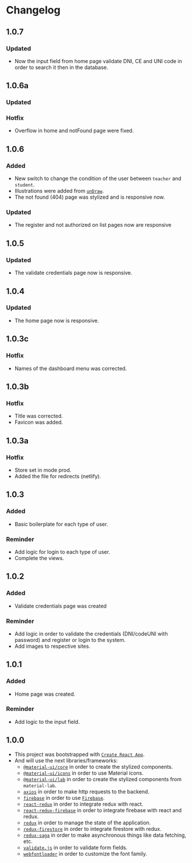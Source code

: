 # Changelog

## 1.0.7

### Updated

- Now the input field from home page validate DNI, CE and UNI code in order to search it then in the database.

## 1.0.6a

### Updated

### Hotfix

- Overflow in home and notFound page were fixed.

## 1.0.6

### Added

- New switch to change the condition of the user between `teacher` and `student`.
- Illustrations were added from [`unDraw`](https://undraw.co/illustrations).
- The not found (404) page was stylized and is responsive now.

### Updated

- The register and not authorized on list pages now are responsive

## 1.0.5

### Updated

- The validate credentials page now is responsive.

## 1.0.4

### Updated

- The home page now is responsive.

## 1.0.3c

### Hotfix

- Names of the dashboard menu was corrected.

## 1.0.3b

### Hotfix

- Title was corrected.
- Favicon was added.

## 1.0.3a

### Hotfix

- Store set in mode prod.
- Added the file for redirects (netlify).

## 1.0.3

### Added

- Basic boilerplate for each type of user.

### Reminder

- Add logic for login to each type of user.
- Complete the views.

## 1.0.2

### Added

- Validate credentials page was created

### Reminder

- Add logic in order to validate the credentials (DNI/codeUNI with password) and register or login to the system.
- Add images to respective sites.

## 1.0.1

### Added

- Home page was created.

### Reminder

- Add logic to the input field.

## 1.0.0

- This project was bootstrapped with [`Create React App`](https://create-react-app.dev/docs/getting-started/).
- And will use the next libraries/frameworks:
  - [`@material-ui/core`](https://www.npmjs.com/package/@material-ui/core) in order to create the stylized components.
  - [`@material-ui/icons`](https://www.npmjs.com/package/@material-ui/icons) in order to use Material icons.
  - [`@material-ui/lab`](https://www.npmjs.com/package/@material-ui/lab) in order to create the stylized components from `material-lab`.
  - [`axios`](https://www.npmjs.com/package/axios) in order to make http requests to the backend.
  - [`firebase`](https://www.npmjs.com/package/firebase) in order to use [`Firebase`](https://firebase.google.com/?hl=en).
  - [`react-redux`](https://www.npmjs.com/package/react-redux) in order to integrate redux with react.
  - [`react-redux-firebase`](https://www.npmjs.com/package/react-redux-firebase) in order to integrate firebase with react and redux.
  - [`redux`](https://www.npmjs.com/package/redux) in order to manage the state of the application.
  - [`redux-firestore`](https://www.npmjs.com/package/redux-firestore) in order to integrate firestore with redux.
  - [`redux-saga`](https://www.npmjs.com/package/redux-saga) in order to make asynchronous things like data fetching, etc.
  - [`validate.js`](https://www.npmjs.com/package/validate.js) in order to validate form fields.
  - [`webfontloader`](https://www.npmjs.com/package/webfontloader) in order to customize the font family.
